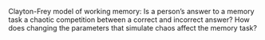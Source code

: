 
Clayton-Frey model of working memory:
Is a person’s answer to a memory task a chaotic competition between a correct and incorrect answer? 
How does changing the parameters that simulate chaos affect the memory task?


